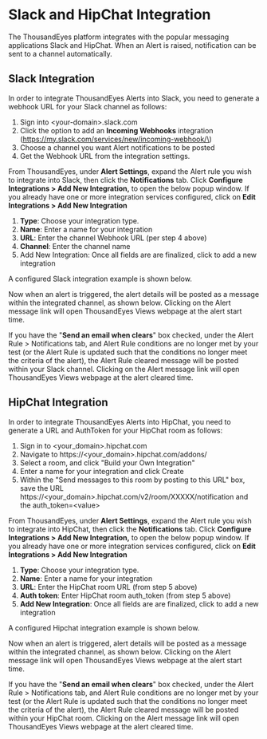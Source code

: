 # Slack and HipChat Integration

The ThousandEyes platform integrates with the popular messaging applications Slack and HipChat. When an Alert is raised, notification can be sent to a channel automatically.

## Slack Integration

In order to integrate ThousandEyes Alerts into Slack, you need to generate a webhook URL for your Slack channel as follows:

1. Sign into &lt;your-domain&gt;.slack.com  
2. Click the option to add an **Incoming Webhooks** integration \(https://my.slack.com/services/new/incoming-webhook/\)  
3. Choose a channel you want Alert notifications to be posted  
4. Get the Webhook URL from the integration settings.

From ThousandEyes, under **Alert Settings**, expand the Alert rule you wish to integrate into Slack, then click the **Notifications** tab. Click **Configure Integrations &gt; Add New Integration,** to open the below popup window. If you already have one or more integration services configured, click on **Edit Integrations &gt; Add New Integration**

1. **Type**: Choose your integration type.  
2. **Name**: Enter a name for your integration  
3. **URL**: Enter the channel Webhook URL \(per step 4 above\)  
4. **Channel**: Enter the channel name  
5. Add New Integration: Once all fields are  are finalized, click to add a new integration

A configured Slack integration example is shown below.

Now when an alert is triggered, the alert details will be posted as a message within the integrated channel, as shown below. Clicking on the Alert message link will open ThousandEyes Views webpage at the alert start time.

If you have the "**Send an email when clears**" box checked, under the Alert Rule &gt; Notifications tab, and Alert Rule conditions are no longer met by your test \(or the Alert Rule is updated such that the conditions no longer meet the criteria of the alert\), the Alert Rule cleared message will be posted within your Slack channel. Clicking on the Alert message link will open ThousandEyes Views webpage at the alert cleared time.

## HipChat Integration 

In order to integrate ThousandEyes Alerts into HipChat, you need to generate a URL and AuthToken for your HipChat room as follows:

1. Sign in to &lt;your\_domain&gt;.hipchat.com  
2. Navigate to https://&lt;your\_domain&gt;.hipchat.com/addons/  
3. Select a room, and click "Build your Own Integration"  
4. Enter a name for your integration and click Create  
5. Within the "Send messages to this room by posting to this URL" box, save the                                                                                                                 URL https://&lt;your\_domain&gt;.hipchat.com/v2/room/XXXXX/notification and the auth\_token=&lt;value&gt;

From ThousandEyes, under **Alert Settings**, expand the Alert rule you wish to integrate into HipChat, then click the **Notifications** tab. Click **Configure Integrations &gt; Add New Integration,** to open the below popup window. If you already have one or more integration services configured, click on **Edit Integrations &gt; Add New Integration**

1. **Type**: Choose your integration type.  
2. **Name**: Enter a name for your integration  
3. **URL**: Enter the HipChat room URL \(from step 5 above\)  
4. **Auth token**: Enter HipChat room auth\_token \(from step 5 above\)  
5. **Add New Integration**: Once all fields are  are finalized, click to add a new integration

A configured Hipchat integration example is shown below.

Now when an alert is triggered, alert details will be posted as a message within the integrated channel, as shown below. Clicking on the Alert message link will open ThousandEyes Views webpage at the alert start time.

If you have the "**Send an email when clears**" box checked, under the Alert Rule &gt; Notifications tab, and Alert Rule conditions are no longer met by your test \(or the Alert Rule is updated such that the conditions no longer meet the criteria of the alert\), the Alert Rule cleared message will be posted within your HipChat room. Clicking on the Alert message link will open ThousandEyes Views webpage at the alert cleared time.

